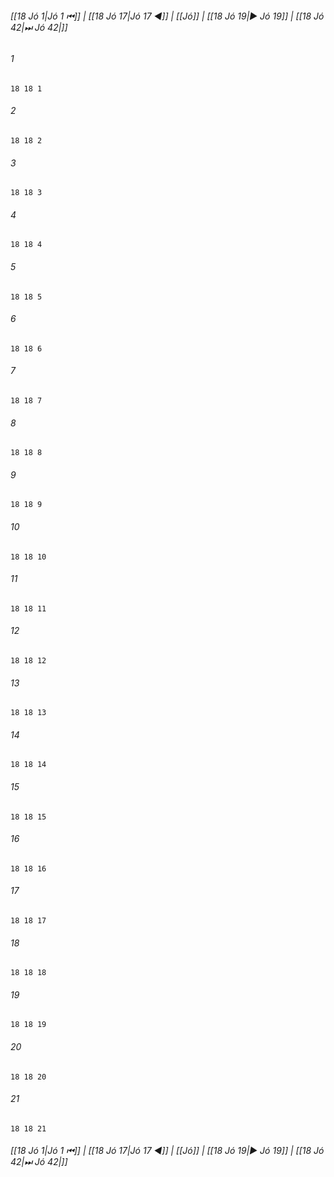 
###### [[18 Jó 1|Jó 1 ⏮]] | [[18 Jó 17|Jó 17 ◀]] | [[Jó]] | [[18 Jó 19|▶ Jó 19]] | [[18 Jó 42|⏭ Jó 42|]]

###### 1
``` verse
18 18 1 
```
###### 2
``` verse
18 18 2 
```
###### 3
``` verse
18 18 3 
```
###### 4
``` verse
18 18 4 
```
###### 5
``` verse
18 18 5 
```
###### 6
``` verse
18 18 6 
```
###### 7
``` verse
18 18 7 
```
###### 8
``` verse
18 18 8 
```
###### 9
``` verse
18 18 9 
```
###### 10
``` verse
18 18 10 
```
###### 11
``` verse
18 18 11 
```
###### 12
``` verse
18 18 12 
```
###### 13
``` verse
18 18 13 
```
###### 14
``` verse
18 18 14 
```
###### 15
``` verse
18 18 15 
```
###### 16
``` verse
18 18 16 
```
###### 17
``` verse
18 18 17 
```
###### 18
``` verse
18 18 18 
```
###### 19
``` verse
18 18 19 
```
###### 20
``` verse
18 18 20 
```
###### 21
``` verse
18 18 21 
```

###### [[18 Jó 1|Jó 1 ⏮]] | [[18 Jó 17|Jó 17 ◀]] | [[Jó]] | [[18 Jó 19|▶ Jó 19]] | [[18 Jó 42|⏭ Jó 42|]]

